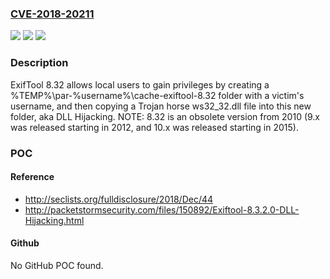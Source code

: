 ### [CVE-2018-20211](https://cve.mitre.org/cgi-bin/cvename.cgi?name=CVE-2018-20211)
![](https://img.shields.io/static/v1?label=Product&message=n%2Fa&color=blue)
![](https://img.shields.io/static/v1?label=Version&message=n%2Fa&color=blue)
![](https://img.shields.io/static/v1?label=Vulnerability&message=n%2Fa&color=brighgreen)

### Description

ExifTool 8.32 allows local users to gain privileges by creating a %TEMP%\par-%username%\cache-exiftool-8.32 folder with a victim's username, and then copying a Trojan horse ws32_32.dll file into this new folder, aka DLL Hijacking.  NOTE: 8.32 is an obsolete version from 2010 (9.x was released starting in 2012, and 10.x was released starting in 2015).

### POC

#### Reference
- http://seclists.org/fulldisclosure/2018/Dec/44
- http://packetstormsecurity.com/files/150892/Exiftool-8.3.2.0-DLL-Hijacking.html

#### Github
No GitHub POC found.

